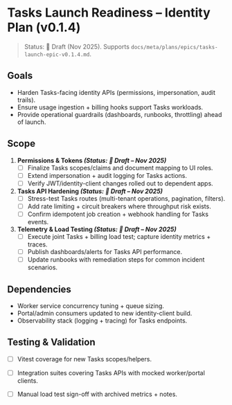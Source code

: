 # Tasks Launch Readiness – Identity Plan (v0.1.4)

> Status: 📝 Draft (Nov 2025). Supports `docs/meta/plans/epics/tasks-launch-epic-v0.1.4.md`.

## Goals
- Harden Tasks-facing identity APIs (permissions, impersonation, audit trails).
- Ensure usage ingestion + billing hooks support Tasks workloads.
- Provide operational guardrails (dashboards, runbooks, throttling) ahead of launch.

## Scope
1. **Permissions & Tokens *(Status: 📝 Draft – Nov 2025)***
   - [ ] Finalize Tasks scopes/claims and document mapping to UI roles.
   - [ ] Extend impersonation + audit logging for Tasks actions.
   - [ ] Verify JWT/identity-client changes rolled out to dependent apps.
2. **Tasks API Hardening *(Status: 📝 Draft – Nov 2025)***
   - [ ] Stress-test Tasks routes (multi-tenant operations, pagination, filters).
   - [ ] Add rate limiting + circuit breakers where throughput risk exists.
   - [ ] Confirm idempotent job creation + webhook handling for Tasks events.
3. **Telemetry & Load Testing *(Status: 📝 Draft – Nov 2025)***
   - [ ] Execute joint Tasks + billing load test; capture identity metrics + traces.
   - [ ] Publish dashboards/alerts for Tasks API performance.
   - [ ] Update runbooks with remediation steps for common incident scenarios.

## Dependencies
- Worker service concurrency tuning + queue sizing.
- Portal/admin consumers updated to new identity-client build.
- Observability stack (logging + tracing) for Tasks endpoints.

## Testing & Validation
- [ ] Vitest coverage for new Tasks scopes/helpers.
- [ ] Integration suites covering Tasks APIs with mocked worker/portal clients.
- [ ] Manual load test sign-off with archived metrics + notes.


